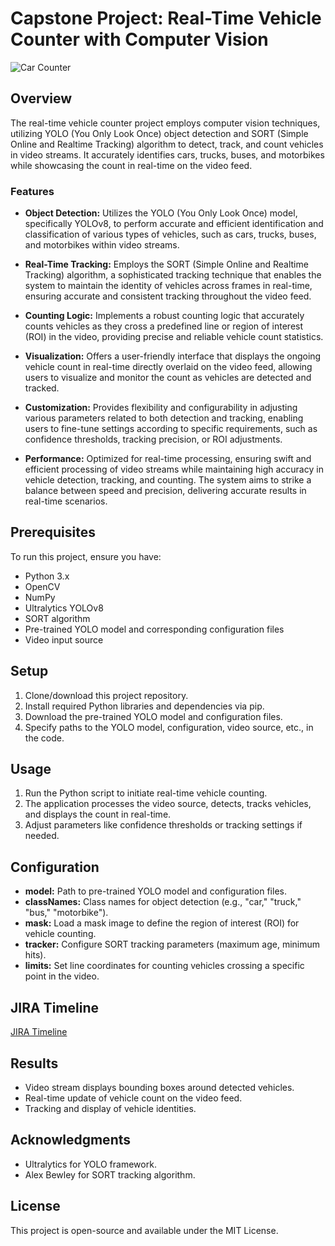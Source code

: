 # Capstone Project: Real-Time Vehicle Counter with Computer Vision

![Car Counter](https://github.com/ansh-sharmaa/Car-Counter/assets/126788870/8ed6b35c-2802-4854-8f7b-6747f156d95e)

## Overview

The real-time vehicle counter project employs computer vision techniques, utilizing YOLO (You Only Look Once) object detection and SORT (Simple Online and Realtime Tracking) algorithm to detect, track, and count vehicles in video streams. It accurately identifies cars, trucks, buses, and motorbikes while showcasing the count in real-time on the video feed.

### Features

- **Object Detection:** Utilizes the YOLO (You Only Look Once) model, specifically YOLOv8, to perform accurate and efficient identification and classification of various types of vehicles, such as cars, trucks, buses, and motorbikes within video streams.

- **Real-Time Tracking:** Employs the SORT (Simple Online and Realtime Tracking) algorithm, a sophisticated tracking technique that enables the system to maintain the identity of vehicles across frames in real-time, ensuring accurate and consistent tracking throughout the video feed.

- **Counting Logic:** Implements a robust counting logic that accurately counts vehicles as they cross a predefined line or region of interest (ROI) in the video, providing precise and reliable vehicle count statistics.

- **Visualization:** Offers a user-friendly interface that displays the ongoing vehicle count in real-time directly overlaid on the video feed, allowing users to visualize and monitor the count as vehicles are detected and tracked.

- **Customization:** Provides flexibility and configurability in adjusting various parameters related to both detection and tracking, enabling users to fine-tune settings according to specific requirements, such as confidence thresholds, tracking precision, or ROI adjustments.

- **Performance:** Optimized for real-time processing, ensuring swift and efficient processing of video streams while maintaining high accuracy in vehicle detection, tracking, and counting. The system aims to strike a balance between speed and precision, delivering accurate results in real-time scenarios.


## Prerequisites

To run this project, ensure you have:

- Python 3.x
- OpenCV
- NumPy
- Ultralytics YOLOv8
- SORT algorithm
- Pre-trained YOLO model and corresponding configuration files
- Video input source

## Setup

1. Clone/download this project repository.
2. Install required Python libraries and dependencies via pip.
3. Download the pre-trained YOLO model and configuration files.
4. Specify paths to the YOLO model, configuration, video source, etc., in the code.

## Usage

1. Run the Python script to initiate real-time vehicle counting.
2. The application processes the video source, detects, tracks vehicles, and displays the count in real-time.
3. Adjust parameters like confidence thresholds or tracking settings if needed.

## Configuration

- **model:** Path to pre-trained YOLO model and configuration files.
- **classNames:** Class names for object detection (e.g., "car," "truck," "bus," "motorbike").
- **mask:** Load a mask image to define the region of interest (ROI) for vehicle counting.
- **tracker:** Configure SORT tracking parameters (maximum age, minimum hits).
- **limits:** Set line coordinates for counting vehicles crossing a specific point in the video.

## JIRA Timeline

[JIRA Timeline](https://adityamore.atlassian.net/jira/software/projects/OBJ/boards/1/timeline)

## Results

- Video stream displays bounding boxes around detected vehicles.
- Real-time update of vehicle count on the video feed.
- Tracking and display of vehicle identities.

## Acknowledgments

- Ultralytics for YOLO framework.
- Alex Bewley for SORT tracking algorithm.

## License

This project is open-source and available under the MIT License.
